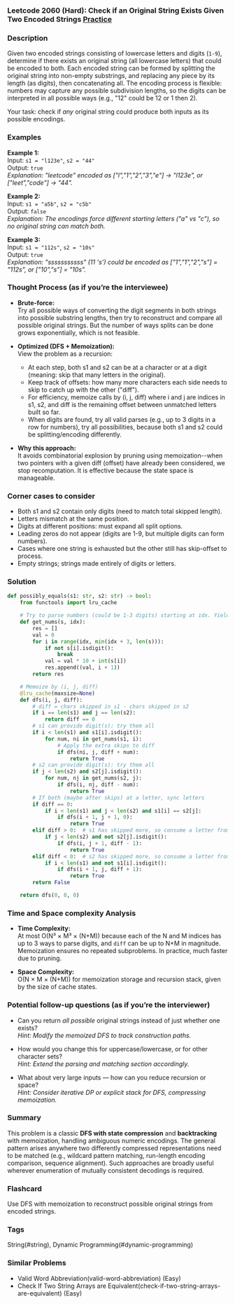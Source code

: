 ### Leetcode 2060 (Hard): Check if an Original String Exists Given Two Encoded Strings [Practice](https://leetcode.com/problems/check-if-an-original-string-exists-given-two-encoded-strings)

### Description  
Given two encoded strings consisting of lowercase letters and digits (`1-9`), determine if there exists an original string (all lowercase letters) that could be encoded to both. Each encoded string can be formed by splitting the original string into non-empty substrings, and replacing any piece by its length (as digits), then concatenating all. The encoding process is flexible: numbers may capture any possible subdivision lengths, so the digits can be interpreted in all possible ways (e.g., "12" could be 12 or 1 then 2).

Your task: check if *any* original string could produce both inputs as its possible encodings.

### Examples  

**Example 1:**  
Input: `s1 = "l123e"`, `s2 = "44"`  
Output: `true`  
*Explanation: "leetcode" encoded as ["l","1","2","3","e"] → "l123e", or ["leet","code"] → "44".*

**Example 2:**  
Input: `s1 = "a5b"`, `s2 = "c5b"`  
Output: `false`  
*Explanation: The encodings force different starting letters ("a" vs "c"), so no original string can match both.*

**Example 3:**  
Input: `s1 = "112s"`, `s2 = "10s"`  
Output: `true`  
*Explanation: "sssssssssss" (11 's') could be encoded as ["1","1","2","s"] = "112s", or ["10","s"] = "10s".*

### Thought Process (as if you’re the interviewee)  
- **Brute-force:**  
  Try all possible ways of converting the digit segments in both strings into possible substring lengths, then try to reconstruct and compare all possible original strings. But the number of ways splits can be done grows exponentially, which is not feasible.

- **Optimized (DFS + Memoization):**  
  View the problem as a recursion:  
  - At each step, both s1 and s2 can be at a character or at a digit (meaning: skip that many letters in the original).
  - Keep track of offsets: how many more characters each side needs to skip to catch up with the other ("diff").
  - For efficiency, memoize calls by (i, j, diff) where i and j are indices in s1, s2, and diff is the remaining offset between unmatched letters built so far.
  - When digits are found, try all valid parses (e.g., up to 3 digits in a row for numbers), try all possibilities, because both s1 and s2 could be splitting/encoding differently.

- **Why this approach:**  
  It avoids combinatorial explosion by pruning using memoization--when two pointers with a given diff (offset) have already been considered, we stop recomputation. It is effective because the state space is manageable.


### Corner cases to consider  
- Both s1 and s2 contain only digits (need to match total skipped length).
- Letters mismatch at the same position.
- Digits at different positions: must expand all split options.
- Leading zeros do not appear (digits are 1-9, but multiple digits can form numbers).
- Cases where one string is exhausted but the other still has skip-offset to process.
- Empty strings; strings made entirely of digits or letters.


### Solution

```python
def possibly_equals(s1: str, s2: str) -> bool:
    from functools import lru_cache

    # Try to parse numbers (could be 1-3 digits) starting at idx. Yield (num, next_index).
    def get_nums(s, idx):
        res = []
        val = 0
        for i in range(idx, min(idx + 3, len(s))):
            if not s[i].isdigit():
                break
            val = val * 10 + int(s[i])
            res.append((val, i + 1))
        return res

    # Memoize by (i, j, diff)
    @lru_cache(maxsize=None)
    def dfs(i, j, diff):
        # diff = chars skipped in s1 - chars skipped in s2
        if i == len(s1) and j == len(s2):
            return diff == 0
        # s1 can provide digit(s): try them all
        if i < len(s1) and s1[i].isdigit():
            for num, ni in get_nums(s1, i):
                # Apply the extra skips to diff
                if dfs(ni, j, diff + num):
                    return True
        # s2 can provide digit(s): try them all
        if j < len(s2) and s2[j].isdigit():
            for num, nj in get_nums(s2, j):
                if dfs(i, nj, diff - num):
                    return True
        # If both (maybe after skips) at a letter, sync letters
        if diff == 0:
            if i < len(s1) and j < len(s2) and s1[i] == s2[j]:
                if dfs(i + 1, j + 1, 0):
                    return True
        elif diff > 0:  # s1 has skipped more, so consume a letter from s2
            if j < len(s2) and not s2[j].isdigit():
                if dfs(i, j + 1, diff - 1):
                    return True
        elif diff < 0:  # s2 has skipped more, so consume a letter from s1
            if i < len(s1) and not s1[i].isdigit():
                if dfs(i + 1, j, diff + 1):
                    return True
        return False

    return dfs(0, 0, 0)
```

### Time and Space complexity Analysis  

- **Time Complexity:**  
  At most O(N³ × M³ × (N+M)) because each of the N and M indices has up to 3 ways to parse digits, and `diff` can be up to N+M in magnitude. Memoization ensures no repeated subproblems. In practice, much faster due to pruning.

- **Space Complexity:**  
  O(N × M × (N+M)) for memoization storage and recursion stack, given by the size of cache states.


### Potential follow-up questions (as if you’re the interviewer)  

- Can you return *all possible* original strings instead of just whether one exists?  
  *Hint: Modify the memoized DFS to track construction paths.*

- How would you change this for uppercase/lowercase, or for other character sets?  
  *Hint: Extend the parsing and matching section accordingly.*

- What about very large inputs — how can you reduce recursion or space?  
  *Hint: Consider iterative DP or explicit stack for DFS, compressing memoization.*


### Summary
This problem is a classic **DFS with state compression** and **backtracking** with memoization, handling ambiguous numeric encodings. The general pattern arises anywhere two differently compressed representations need to be matched (e.g., wildcard pattern matching, run-length encoding comparison, sequence alignment). Such approaches are broadly useful wherever enumeration of mutually consistent decodings is required.


### Flashcard
Use DFS with memoization to reconstruct possible original strings from encoded strings.

### Tags
String(#string), Dynamic Programming(#dynamic-programming)

### Similar Problems
- Valid Word Abbreviation(valid-word-abbreviation) (Easy)
- Check If Two String Arrays are Equivalent(check-if-two-string-arrays-are-equivalent) (Easy)